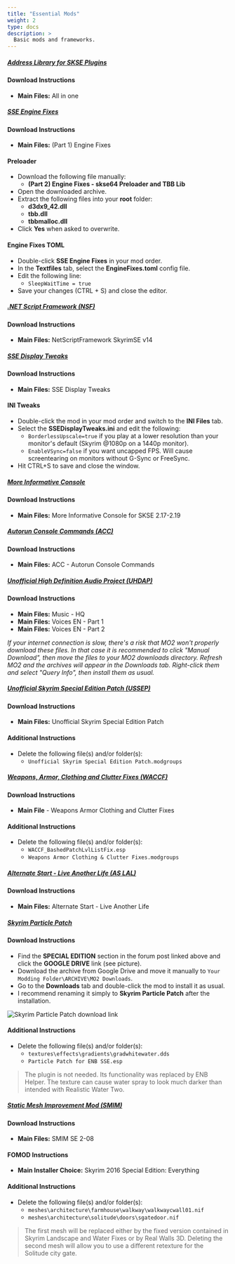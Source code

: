 ```yaml
---
title: "Essential Mods"
weight: 2
type: docs
description: >
  Basic mods and frameworks.
---
```


##### [Address Library for SKSE Plugins](https://www.nexusmods.com/skyrimspecialedition/mods/32444?tab=files)

#### Download Instructions

- **Main Files:** All in one

##### [SSE Engine Fixes](https://www.nexusmods.com/skyrimspecialedition/mods/17230?tab=files)

#### Download Instructions

- **Main Files:** (Part 1) Engine Fixes

#### Preloader

- Download the following file manually:
  * **(Part 2) Engine Fixes - skse64 Preloader and TBB Lib**
- Open the downloaded archive.
- Extract the following files into your **root** folder:
  * **d3dx9_42.dll**
  * **tbb.dll**
  * **tbbmalloc.dll**
- Click **Yes** when asked to overwrite.

#### Engine Fixes TOML

- Double-click **SSE Engine Fixes** in your mod order.
- In the **Textfiles** tab, select the **EngineFixes.toml** config file.
- Edit the following line:
  - `SleepWaitTime = true`
- Save your changes (CTRL + S) and close the editor.

##### [.NET Script Framework (NSF)](https://www.nexusmods.com/skyrimspecialedition/mods/21294?tab=files)

#### Download Instructions

- **Main Files:** NetScriptFramework SkyrimSE v14

##### [SSE Display Tweaks](https://www.nexusmods.com/skyrimspecialedition/mods/34705?tab=files)

#### Download Instructions

- **Main Files:** SSE Display Tweaks

#### INI Tweaks

- Double-click the mod in your mod order and switch to the **INI Files** tab.
- Select the **SSEDisplayTweaks.ini** and edit the following:
  - `BorderlessUpscale=true` if you play at a lower resolution than your monitor's default (Skyrim @1080p on a 1440p monitor).
  - `EnableVSync=false` if you want uncapped FPS. Will cause screentearing on monitors without G-Sync or FreeSync.
- Hit CTRL+S to save and close the window.

##### [More Informative Console](https://www.nexusmods.com/skyrimspecialedition/mods/19250?tab=files)

#### Download Instructions

* **Main Files:** More Informative Console for SKSE 2.17-2.19

##### [Autorun Console Commands (ACC)](https://www.nexusmods.com/skyrimspecialedition/mods/24919?tab=files)

#### Download Instructions

- **Main Files:** ACC - Autorun Console Commands

##### [Unofficial High Definition Audio Project (UHDAP)](https://www.nexusmods.com/skyrimspecialedition/mods/18115?tab=files)

#### Download Instructions

- **Main Files:** Music - HQ
- **Main Files:** Voices EN - Part 1
- **Main Files:** Voices EN - Part 2

*If your internet connection is slow, there's a risk that MO2 won't properly download these files. In that case it is recommended to click "Manual Download", then move the files to your MO2 downloads directory. Refresh MO2 and the archives will appear in the Downloads tab. Right-click them and select "Query Info", then install them as usual.*

##### [Unofficial Skyrim Special Edition Patch (USSEP)](https://www.nexusmods.com/skyrimspecialedition/mods/266?tab=files)

#### Download Instructions

- **Main Files:** Unofficial Skyrim Special Edition Patch

#### Additional Instructions

- Delete the following file(s) and/or folder(s):
  * `Unofficial Skyrim Special Edition Patch.modgroups`

##### [Weapons, Armor, Clothing and Clutter Fixes (WACCF)](https://www.nexusmods.com/skyrimspecialedition/mods/18994?tab=files)

#### Download Instructions

- **Main File** - Weapons Armor Clothing and Clutter Fixes

#### Additional Instructions

- Delete the following file(s) and/or folder(s):
  * `WACCF_BashedPatchLvlListFix.esp`
  * `Weapons Armor Clothing & Clutter Fixes.modgroups`

##### [Alternate Start - Live Another Life (AS LAL)](https://www.nexusmods.com/skyrimspecialedition/mods/272?tab=files)

#### Download Instructions

- **Main Files:** Alternate Start - Live Another Life

##### [Skyrim Particle Patch](http://enbseries.enbdev.com/forum/viewtopic.php?t=1499)

#### Download Instructions

- Find the **SPECIAL EDITION** section in the forum post linked above and click the **GOOGLE DRIVE** link (see picture).
- Download the archive from Google Drive and move it manually to `Your Modding Folder\ARCHIVE\MO2 Downloads`.
- Go to the **Downloads** tab and double-click the mod to install it as usual.
- I recommend renaming it simply to **Skyrim Particle Patch** after the installation.

![Skyrim Particle Patch download link](/Pictures/skyrim-se/mod-installation/skyrim-particle-patch-download.png)

#### Additional Instructions

- Delete the following file(s) and/or folder(s):
  - `textures\effects\gradients\gradwhitewater.dds`
  - `Particle Patch for ENB SSE.esp`

> The plugin is not needed. Its functionality was replaced by ENB Helper. The texture can cause water spray to look much darker than intended with Realistic Water Two.

##### [Static Mesh Improvement Mod (SMIM)](https://www.nexusmods.com/skyrimspecialedition/mods/659?tab=files)

#### Download Instructions

- **Main Files:** SMIM SE 2-08

#### FOMOD Instructions

- **Main Installer Choice:** Skyrim 2016 Special Edition: Everything

#### Additional Instructions

- Delete the following file(s) and/or folder(s):
  * `meshes\architecture\farmhouse\walkway\walkwaycwall01.nif`
  * `meshes\architecture\solitude\doors\sgatedoor.nif`

> The first mesh will be replaced either by the fixed version contained in Skyrim Landscape and Water Fixes or by Real Walls 3D. Deleting the second mesh will allow you to use a different retexture for the Solitude city gate.